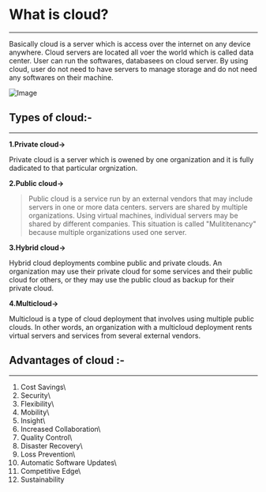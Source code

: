 # What is cloud?
***
Basically cloud is a server which is access over the internet on any device anywhere. Cloud servers are located all voer the world which is called data center. User can run the softwares, databasees on cloud server. By using cloud, user do not need to have servers to manage storage and do not need  any softwares on their machine. 

![Image](https://www.cloudflare.com/resources/images/slt3lc6tev37/3YT0gya2bkUeuMrnGxhjAZ/4146c20c214cf001c74c0868ddfb9503/what-is-the-cloud.png)



## Types of cloud:-
***
**1.Private cloud->**
 
Private cloud is a server which is owened by one organization and it is fully dadicated to that particular orgnization.

**2.Public cloud->**

>Public cloud is a service run by an external vendors that may include servers in one or more data centers. servers are shared by multiple organizations. Using virtual machines, individual servers may be shared by different companies. This situation is called "Mulititenancy" because multiple organizations used one server.
 
**3.Hybrid cloud->**

Hybrid cloud deployments combine public and private clouds.  An organization may use their private cloud for some services and their public cloud for others, or they may use the public cloud as backup for their private cloud.

**4.Multicloud->**

Multicloud is a type of cloud deployment that involves using multiple public clouds. In other words, an organization with a multicloud deployment rents virtual servers and services from several external vendors.

## Advantages of cloud :-
***
1. Cost Savings\
2. Security\
3. Flexibility\
4. Mobility\
5. Insight\
6. Increased Collaboration\
7. Quality Control\
8. Disaster Recovery\
9. Loss Prevention\
10. Automatic Software Updates\
11. Competitive Edge\
12. Sustainability
